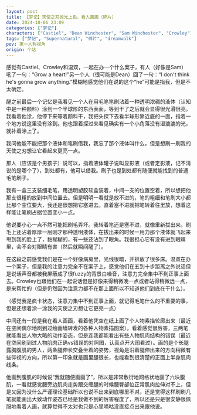 ```yaml
---
layout: post
title: 【梦记】天使之刃抛光上色，看人画画（碎片）
date: 2024-10-06 23:09
categories: ["梦记"]
characters: ["Castiel", "Dean Winchester", "Sam Winchester", "Crowley"]
tags: ["梦记", "Supernatural", "碎片", "dreamwalk"]
pov: 第一人称视角
origin: 个站
---
```


感觉有Castiel、Crowley和温双，一起在办一个什么案子，有人（好像是Sam）吼了一句：“Grow a heart!”另一个人（很可能是Dean）回了一句：“I don't think he's gonna grow anything.”模糊地感觉他们在说的这个“he”可能是指我，但是不太确定。

醒之前最后一个记忆是我看见一个人在用毛笔笔刷沾着一种透明浓稠的液体（认知中是一种颜料）涂到一个半球形的东西表面，等到干了之后就会显得很光滑很亮。我看着他涂，他停下来等着颜料干，我把头探下去看半球形靠近底的一面，指着一个地方说这里没有涂到。他也跟着探过来看见确实有一个小角落没有湿漉漉的光，就补着涂上了。

我问他能不能把那个液体和笔刷借我，我忘了那个液体叫什么，但是想刷一刷我的天使之刃想让它看起来更亮一点。

那人（应该是个男孩子）说可以，指着液体罐子说叫显影液（或者定影液，记不清说的是哪个了），到处都有，他可以借我。刷子也是到处都有随便就能找到的普通毛笔刷子。

我有一盒三支装细毛笔，用透明塑胶软盒装着，中间一支的位置空着，所以想把他那支很粗的放到中间位置去。但是明明一看就是放不进的，笔的粗细和笔刷大小都比那个空位要大，我还是很想把它塞进去。直着塞不进就把笔转着往里放，想着这样能让笔刷占据位置变小一点。

他说要小心一点不然可能把刷毛弄坏。我转着笔还是塞不进，就像重新拔出来。刷毛上还沾着厚厚一层刚才那种透明液体，在拔出来的时候一用力那个液体就飞起来甩到我的脸上了，黏糊糊的，有一些还沾到了眼角。我很担心它有没有进到眼睛里，会不会对眼睛有害（然后就瞬间醒了）。

在这段之前感觉我们是在一个好像病房里，光线很暗，并排放了很多床。温双在办一个案子，但是我的注意力完全不在案子上，感觉他们在五到十步距离之外说话但是说话声音都被我屏蔽成了很fuzzy的背景白噪音，注意力完全集中不到正事上面去。Crowley也跟他们在一起说话但是好像来得稍微晚一点或者站得稍微远一点，是来帮忙的（但是仍然因为注意力都不在那上面所以不知道他们到底在干什么）。

（感觉我是疯卡状态，注意力集中不到正事上面，就记得毛笔什么的不重要的事，但是还想着涂一涂我的天使之刃想让它更亮一点）

中间还有一段是我在看人画画，看着他凭空在纸上画了个人物素描轮廓出来（最近在空间偶尔地刷到过绘画墙转发的各种人物素描图案）。看着感觉很厉害，三两笔就能看出人物大略的动作姿态，但是连我都能看出有些人物肌肉结构的错误（最近在空间刷到过人物肌肉正确vs错误的对照图，认真点开大图看过）。画的是个长腿露胸腹肌的男人，两条腿伸长交叠坐着的姿势，视角是沿着腿伸出来的方向稍微有些仰视的方向，所以第一印象就是画里腿很长，也能看到很清楚的正面上半身肌肉线条。

他画到腹肌的时候说“我就随便画画了”，所以是非常敷衍地网格状地画了六块腹肌，一看就感觉腰旁边肌肉走势跟交缠腿的时候腰臀部位正常肌肉拉伸对不上，但是又因为没什么严谨理论基础所以也说不出来到底哪里不对。还是觉得这样刷刷几笔就能画出大致动作姿态已经是我做不到的厉害程度了，所以还是只是很安静很佩服地看着人画，就算觉得不太对也只是心里嘀咕没直接点出来跟他说。
